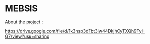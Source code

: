 # MEBSIS

About the project : 

https://drive.google.com/file/d/1k3nsp3dTbt3iw44DkjhOyTXQh9TyI-G7/view?usp=sharing
